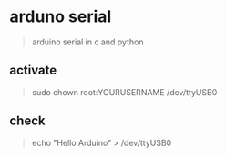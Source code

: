 # arduno serial
> arduino serial in c and python

## activate 
> sudo chown root:YOURUSERNAME /dev/ttyUSB0

## check
> echo "Hello Arduino" > /dev/ttyUSB0

